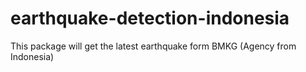 # earthquake-detection-indonesia
This package will get the latest earthquake form BMKG (Agency from Indonesia)
